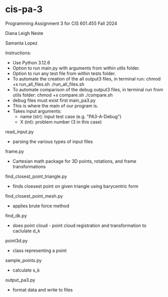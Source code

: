 # cis-pa-3
Programming Assignment 3 for CIS 601.455 Fall 2024

Diana Leigh Neste

Samanta Lopez

Instructions: 
* Use Python 3.12.6
* Option to run main.py with arguments from within utils folder.
* Option to run any test file from within tests folder. 
* To automate the creation of the all output3 files, in terminal run:
      chmod +x run_all_files.sh
      ./run_all_files.sh
* To automate comparison of the debug output3 files, in terminal run from utils folder:
      chmod +x compare.sh
      ./compare.sh
* debug files must exist first 
main_pa3.py
* This is where the main of our program is.
* Takes input arguments:
  *  name (str): input test case (e.g. "PA3-A-Debug")
  *  X (int): problem number (3 in this case)

read_input.py
* parsing the various types of input files

frame.py
* Cartesian math package for 3D points, rotations, and frame transformations


find_closest_point_triangle.py
* finds cloesest point on given triangle using barycentric form

find_closest_point_mesh.py
* applies brute force method

find_dk.py
* does point cloud - point cloud registration and transformation to caclulate d_k

point3d.py
* class representing a point

sample_points.py
* calculate s_k

output_pa3.py
* format data and write to files